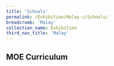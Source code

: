 ```yaml
---
title: 'Schools'
permalink: /Exhibition/Malay-c/Schools/
breadcrumb: 'Malay'
collection_name: Exhibition
third_nav_title: 'Malay'
---
```


## MOE Curriculum
